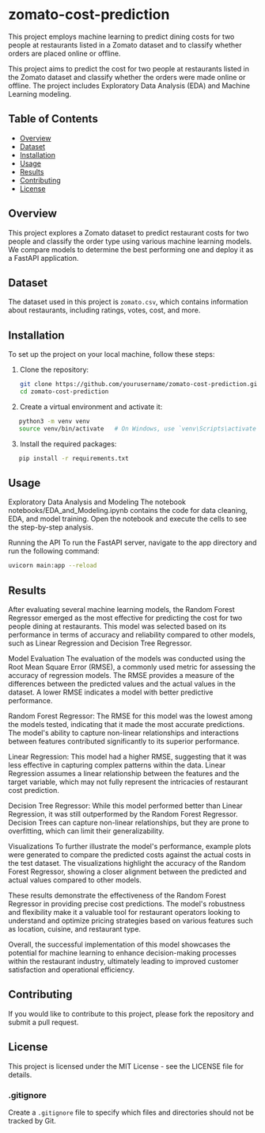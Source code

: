 # zomato-cost-prediction
This project employs machine learning to predict dining costs for two people at restaurants listed in a Zomato dataset and to classify whether orders are placed online or offline.

This project aims to predict the cost for two people at restaurants listed in the Zomato dataset and classify whether the orders were made online or offline. The project includes Exploratory Data Analysis (EDA) and Machine Learning modeling.

## Table of Contents
- [Overview](#overview)
- [Dataset](#dataset)
- [Installation](#installation)
- [Usage](#usage)
- [Results](#results)
- [Contributing](#contributing)
- [License](#license)

## Overview

This project explores a Zomato dataset to predict restaurant costs for two people and classify the order type using various machine learning models. We compare models to determine the best performing one and deploy it as a FastAPI application.

## Dataset

The dataset used in this project is `zomato.csv`, which contains information about restaurants, including ratings, votes, cost, and more.

## Installation

To set up the project on your local machine, follow these steps:

1. Clone the repository:
   ```bash
   git clone https://github.com/yourusername/zomato-cost-prediction.git
   cd zomato-cost-prediction
   ```

2. Create a virtual environment and activate it:
```bash
   python3 -m venv venv
   source venv/bin/activate   # On Windows, use `venv\Scripts\activate`
```

3. Install the required packages:
```bash
   pip install -r requirements.txt
```
## Usage
Exploratory Data Analysis and Modeling
The notebook notebooks/EDA_and_Modeling.ipynb contains the code for data cleaning, EDA, and model training. Open the notebook and execute the cells to see the step-by-step analysis.

Running the API
To run the FastAPI server, navigate to the app directory and run the following command:
```bash
uvicorn main:app --reload
```
## Results
After evaluating several machine learning models, the Random Forest Regressor emerged as the most effective for predicting the cost for two people dining at restaurants. This model was selected based on its performance in terms of accuracy and reliability compared to other models, such as Linear Regression and Decision Tree Regressor.

Model Evaluation
The evaluation of the models was conducted using the Root Mean Square Error (RMSE), a commonly used metric for assessing the accuracy of regression models. The RMSE provides a measure of the differences between the predicted values and the actual values in the dataset. A lower RMSE indicates a model with better predictive performance.

Random Forest Regressor: The RMSE for this model was the lowest among the models tested, indicating that it made the most accurate predictions. The model's ability to capture non-linear relationships and interactions between features contributed significantly to its superior performance.

Linear Regression: This model had a higher RMSE, suggesting that it was less effective in capturing complex patterns within the data. Linear Regression assumes a linear relationship between the features and the target variable, which may not fully represent the intricacies of restaurant cost prediction.

Decision Tree Regressor: While this model performed better than Linear Regression, it was still outperformed by the Random Forest Regressor. Decision Trees can capture non-linear relationships, but they are prone to overfitting, which can limit their generalizability.

Visualizations
To further illustrate the model's performance, example plots were generated to compare the predicted costs against the actual costs in the test dataset. The visualizations highlight the accuracy of the Random Forest Regressor, showing a closer alignment between the predicted and actual values compared to other models.


These results demonstrate the effectiveness of the Random Forest Regressor in providing precise cost predictions. The model's robustness and flexibility make it a valuable tool for restaurant operators looking to understand and optimize pricing strategies based on various features such as location, cuisine, and restaurant type.

Overall, the successful implementation of this model showcases the potential for machine learning to enhance decision-making processes within the restaurant industry, ultimately leading to improved customer satisfaction and operational efficiency.

## Contributing
If you would like to contribute to this project, please fork the repository and submit a pull request.

## License
This project is licensed under the MIT License - see the LICENSE file for details.

### .gitignore

Create a `.gitignore` file to specify which files and directories should not be tracked by Git.

